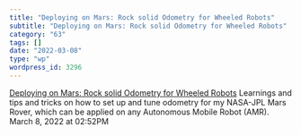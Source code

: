 ```yaml
---
title: "Deploying on Mars: Rock solid Odometry for Wheeled Robots"
subtitle: "Deploying on Mars: Rock solid Odometry for Wheeled Robots"
category: "63"
tags: []
date: "2022-03-08"
type: "wp"
wordpress_id: 3296
---
```

[ Deploying on Mars: Rock solid Odometry for Wheeled Robots](https://www.freedomrobotics.com/blog/tuning-odometry-for-wheeled-robots)
 Learnings and tips and tricks on how to set up and tune odometry for my NASA-JPL Mars Rover, which can be applied on any Autonomous Mobile Robot (AMR).
March 8, 2022 at 02:52PM